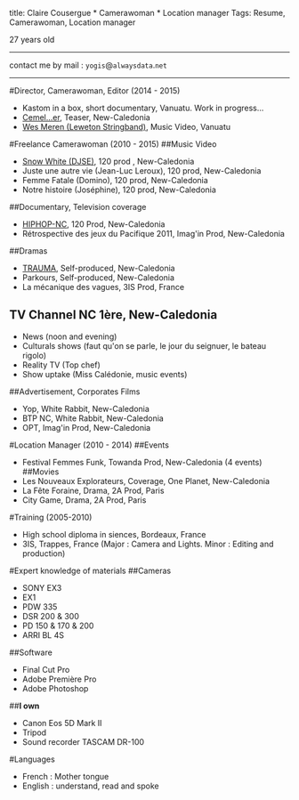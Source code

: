 title: Claire Cousergue * Camerawoman * Location manager
Tags: Resume, Camerawoman, Location manager

27 years old

----------
contact me by mail : `yogis`@`alwaysdata`.`net`

----------

#Director, Camerawoman, Editor (2014 - 2015)
* Kastom in a box, short documentary, Vanuatu. Work in progress...
* [Cemel...er](http://www.youtube.com/watch?v=dGpJGJFoG_k), Teaser, New-Caledonia
* [Wes Meren (Leweton Stringband)](https://www.youtube.com/watch?v=cY-moQQrsLY), Music Video, Vanuatu


#Freelance Camerawoman (2010 - 2015)
##Music Video 
* [Snow White (DJSE)](http://www.youtube.com/watch?v=M4ldouk-maA), 120 prod , New-Caledonia
* Juste une autre vie (Jean-Luc Leroux), 120 prod, New-Caledonia 
* Femme Fatale (Domino), 120 prod, New-Caledonia
* Notre histoire (Joséphine), 120 prod, New-Caledonia

##Documentary, Television coverage 
* [HIPHOP-NC](http://www.youtube.com/watch?v=HLOhTMuEsT4), 120 Prod, New-Caledonia
* Rétrospective des jeux du Pacifique 2011, Imag'in Prod, New-Caledonia

##Dramas 
* [TRAUMA](https://vimeo.com/30382704), Self-produced, New-Caledonia
* Parkours, Self-produced, New-Caledonia
* La mécanique des vagues, 3IS Prod, France

## TV Channel NC 1ère, New-Caledonia
* News (noon and evening)
* Culturals shows (faut qu'on se parle, le jour du seignuer, le bateau rigolo)
* Reality TV (Top chef)
* Show uptake (Miss Calédonie, music events)

##Advertisement, Corporates Films 
* Yop, White Rabbit, New-Caledonia
* BTP NC, White Rabbit, New-Caledonia
* OPT, Imag'in Prod, New-Caledonia


#Location Manager (2010 - 2014)
##Events
* Festival Femmes Funk, Towanda Prod, New-Caledonia (4 events)
##Movies
* Les Nouveaux Explorateurs, Coverage, One Planet, New-Caledonia
* La Fête Foraine, Drama, 2A Prod, Paris
* City Game, Drama, 2A Prod, Paris

#Training (2005-2010)
* High school diploma in siences, Bordeaux, France
* 3IS, Trappes, France (Major : Camera and Lights. Minor : Editing and production) 

#Expert knowledge of materials
##Cameras
* SONY EX3
* EX1
* PDW 335
* DSR 200 & 300
* PD 150 & 170 & 200
* ARRI BL 4S

##Software
* Final Cut Pro
* Adobe Première Pro
* Adobe Photoshop

##**I own**
* Canon Eos 5D Mark II 
* Tripod
* Sound recorder TASCAM DR-100

#Languages
* French : Mother tongue
* English : understand, read and spoke